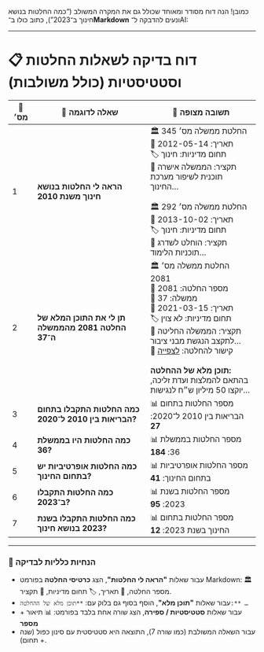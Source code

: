 כמובן! הנה דוח מסודר ומאוחד שכולל גם את המקרה המשולב (“כמה החלטות בנושא חינוך ב־2023”), כתוב כולו ב־**Markdown** ונעים להדבקה ל־AI:

---

# 📋 דוח בדיקה לשאלות החלטות וסטטיסטיות (כולל משולבות)

| 🔢 מס׳ | 📝 שאלה לדוגמה                                       | 📝 תשובה מצופה                                                                                                                                                                                                                                                                                                              |
| ------ | ---------------------------------------------------- | --------------------------------------------------------------------------------------------------------------------------------------------------------------------------------------------------------------------------------------------------------------------------------------------------------------------------- |
| 1      | **הראה לי החלטות בנושא חינוך משנת 2010**             | 🏛️ החלטת ממשלה מס׳ 345<br>📅 תאריך: 2012-05-14<br>🏷️ תחום מדיניות: חינוך<br>📝 תקציר: הממשלה אישרה תוכנית לשיפור מערכת החינוך…<br><br>🏛️ החלטת ממשלה מס׳ 292<br>📅 תאריך: 2013-10-02<br>🏷️ תחום מדיניות: חינוך<br>📝 תקציר: הוחלט לשדרג תוכניות הלימוד…                                                                 |
| 2      | **תן לי את התוכן המלא של החלטה 2081 מהממשלה ה־37**   | 🏛️ החלטת ממשלה מס׳ 2081<br>🔢 מספר החלטה: 2081<br>🏢 ממשלה: 37<br>📅 תאריך: 2021-03-15<br>🏷️ תחום מדיניות: לא צוין<br>📝 תקציר: הממשלה החליטה לתקצב הנגשת מבני ציבור…<br>🔗 קישור להחלטה: [לצפייה](https://gov.il/decision/2081)<br><br>**תוכן מלא של ההחלטה:**<br>בהתאם להמלצות ועדת זליכה, יוקצו 50 מיליון ש״ח לנגישות… |
| 3      | **כמה החלטות התקבלו בתחום הבריאות בין 2010 ל־2020?** | 📊 מספר החלטות בתחום הבריאות בין 2010 ל־2020: **27**                                                                                                                                                                                                                                                                        |
| 4      | **כמה החלטות היו בממשלת 36?**                        | 📊 מספר החלטות בממשלת 36: **184**                                                                                                                                                                                                                                                                                           |
| 5      | **כמה החלטות אופרטיביות יש בתחום החינוך?**           | 📊 מספר החלטות אופרטיביות בתחום החינוך: **41**                                                                                                                                                                                                                                                                              |
| 6      | **כמה החלטות התקבלו ב־2023?**                        | 📊 מספר החלטות בשנת 2023: **95**                                                                                                                                                                                                                                                                                            |
| 7      | **כמה החלטות התקבלו בשנת 2023 בנושא חינוך?**         | 📊 מספר החלטות בתחום החינוך בשנת 2023: **12**                                                                                                                                                                                                                                                                               |

---

### 📝 הנחיות כלליות לבדיקה

* עבור שאלות **"הראה לי החלטות"**, הצג **כרטיסי החלטה** בפורמט Markdown:
  🏛️ מספר החלטה, 📅 תאריך, 🏷️ תחום מדיניות, 📝 תקציר.
* עבור שאלות **"תוכן מלא"**, הוסף בסוף גם בלוק עם:
  `**תוכן מלא של ההחלטה:** …`
* עבור שאלות **סטטיסטיות / ספירה**, הצג שורה אחת בלבד בפורמט:
  📊 תיאור + **מספר**
* עבור השאלה המשולבת (כמו שורה 7), התוצאה היא סטטיסטית עם סינון כפול (שנה + תחום).
